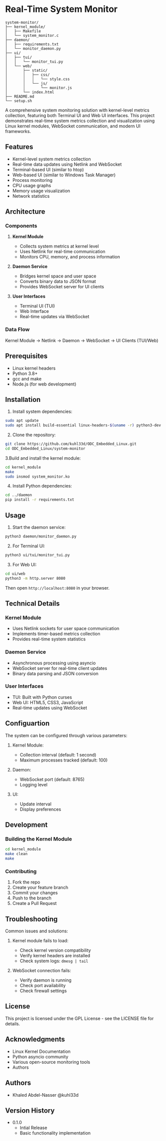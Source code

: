 # Real-Time System Monitor
```
system-monitor/
├── kernel_module/
│   ├── Makefile
│   └── system_monitor.c
├── daemon/
│   ├── requirements.txt
│   └── monitor_daemon.py
├── ui/
│   ├── tui/
│   │   └── monitor_tui.py
│   └── web/
│       ├── static/
│       │   ├── css/
│       │   │   └── style.css
│       │   └── js/
│       │       └── monitor.js
│       └── index.html
├── README.md
└── setup.sh
```
A comprehensive system monitoring solution with kernel-level metrics collection, featuring both Terminal UI and Web UI interfaces. This project demonstrates real-time system metrics collection and visualization using Linux kernel modules, WebSocket communication, and modern UI frameworks.

## Features

- Kernel-level system metrics collection
- Real-time data updates using Netlink and WebSocket
- Terminal-based UI (similar to htop)
- Web-based UI (similar to Windows Task Manager)
- Process monitoring
- CPU usage graphs
- Memory usage visualization
- Network statistics

## Architecture

### Components

1. **Kernel Module**
   - Collects system metrics at kernel level
   - Uses Netlink for real-time communication
   - Monitors CPU, memory, and process information

2. **Daemon Service**
   - Bridges kernel space and user space
   - Converts binary data to JSON format
   - Provides WebSocket server for UI clients

3. **User Interfaces**
   - Terminal UI (TUI)
   - Web Interface
   - Real-time updates via WebSocket

### Data Flow

Kernel Module → Netlink → Daemon → WebSocket → UI Clients (TUI/Web)


## Prerequisites

- Linux kernel headers
- Python 3.8+
- gcc and make
- Node.js (for web development)

## Installation

1. Install system dependencies:
```bash
sudo apt update
sudo apt install build-essential linux-headers-$(uname -r) python3-dev python3-pip
```

2. Clone the repository:
```bash
git clone https://github.com/kuhl33d/ODC_Embedded_Linux.git
cd ODC_Embedded_Linux/system-monitor
```

3.Build and install the kernel module:
```bash
cd kernel_module
make
sudo insmod system_monitor.ko
```

4. Install Python dependencies:
```bash
cd ../daemon
pip install -r requirements.txt
```

## Usage

1. Start the daemon service:
```bash
python3 daemon/monitor_daemon.py
```

2. For Terminal UI:
```bash
python3 ui/tui/monitor_tui.py
```

3. For Web UI:
```bash
cd ui/web
python3 -m http.server 8080
```

Then open `http://localhost:8080` in your browser.

## Technical Details

### **Kernel Module**
- Uses Netlink sockets for user space communication
- Implements timer-based metrics collection
- Provides real-time system statistics

### **Daemon Service**
- Asynchronous processing using asyncio
- WebSocket server for real-time client updates
- Binary data parsing and JSON conversion

### **User Interfaces**
- TUI: Built with Python curses
- Web UI: HTML5, CSS3, JavaScript
- Real-time updates using WebSocket

## Configuartion

The system can be configured through various parameters:

1. Kernel Module:

    - Collection interval (default: 1 second)
    - Maximum processes tracked (default: 100)

2. Daemon:

    - WebSocket port (default: 8765)
    - Logging level

3. UI:

    - Update interval
    - Display preferences

## Development

### **Building the Kernel Module**
```bash
cd kernel_module
make clean
make
```

### **Contributing**
1. Fork the repo
2. Create your feature branch
3. Commit your changes 
4. Push to the branch
5. Create a Pull Request

## Troubleshooting
Common issues and solutions:

1. Kernel module fails to load:
    - Check kernel version compatibility
    - Verify kernel headers are installed
    - Check system logs: `dmesg | tail`

2. WebSocket connection fails:
    - Verify daemon is running
    - Check port availability
    - Check firewall settings

## License
This project is licensed under the GPL License - see the LICENSE file for details.

## Acknowledgments
- Linux Kernel Documentation
- Python asyncio community
- Various open-source monitoring tools
- Authors

## Authors
- Khaled Abdel-Nasser @kuhl33d

## Version History

- 0.1.0
    - Intial Release
    - Basic functionality implementation